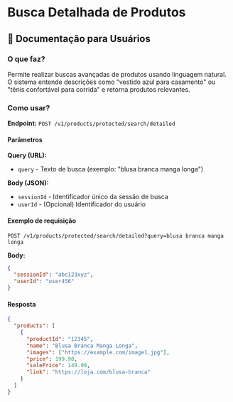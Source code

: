 # Busca Detalhada de Produtos

## 📄 Documentação para Usuários

### O que faz?

Permite realizar buscas avançadas de produtos usando linguagem natural. O sistema entende descrições como "vestido azul para casamento" ou "tênis confortável para corrida" e retorna produtos relevantes.

### Como usar?

**Endpoint:** `POST /v1/products/protected/search/detailed`

#### Parâmetros

**Query (URL):**
- `query` - Texto de busca (exemplo: "blusa branca manga longa")

**Body (JSON):**
- `sessionId` - Identificador único da sessão de busca
- `userId` - (Opcional) Identificador do usuário

#### Exemplo de requisição

```http
POST /v1/products/protected/search/detailed?query=blusa branca manga longa
```

**Body:**
```json
{
  "sessionId": "abc123xyz",
  "userId": "user456"
}
```

#### Resposta

```json
{
  "products": [
    {
      "productId": "12345",
      "name": "Blusa Branca Manga Longa",
      "images": ["https://example.com/image1.jpg"],
      "price": 199.90,
      "salePrice": 149.90,
      "link": "https://loja.com/blusa-branca"
    }
  ]
}
```
